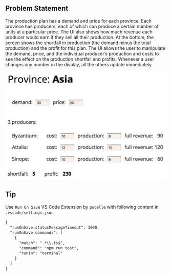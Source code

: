 ## Problem Statement

The production plan has a demand and price for each province. Each province has
producers, each of which can produce a certain number of units at a particular price.
The UI also shows how much revenue each producer would earn if they sell all their
production. At the bottom, the screen shows the shortfall in production (the demand
minus the total production) and the profit for this plan. The UI allows the user to
manipulate the demand, price, and the individual producer’s production and costs to
see the effect on the production shortfall and profits. Whenever a user changes any
number in the display, all the others update immediately.

![alt text](https://raw.githubusercontent.com/sunandandhawan/refactoring/master/chapter-4/images/example.png)

## Tip

Use `Run On Save` VS Code Extension by `pucelle` with following content in `.vscode/settings.json`

```
{
  "runOnSave.statusMessageTimeout": 3000,
  "runOnSave.commands": [
    {
      "match": ".*\\.ts$",
      "command": "npm run test",
      "runIn": "terminal"
    }
  ]
}
```
